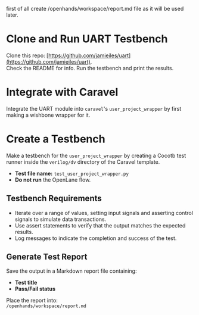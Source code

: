 first of all create /openhands/workspace/report.md file as it will be used later.

# Clone and Run UART Testbench  

Clone this repo: [https://github.com/jamieiles/uart](https://github.com/jamieiles/uart).  
Check the README for info. Run the testbench and print the results.  

# Integrate with Caravel  

Integrate the UART module into `caravel`'s `user_project_wrapper` by first making a wishbone wrapper for it.  

# Create a Testbench  

Make a testbench for the `user_project_wrapper` by creating a Cocotb test runner inside the `verilog/dv` directory of the Caravel template.  
- **Test file name:** `test_user_project_wrapper.py`  
- **Do not run** the OpenLane flow.  

## Testbench Requirements  

- Iterate over a range of values, setting input signals and asserting control signals to simulate data transactions.  
- Use assert statements to verify that the output matches the expected results.  
- Log messages to indicate the completion and success of the test.  

## Generate Test Report  

Save the output in a Markdown report file containing:  
- **Test title**  
- **Pass/Fail status**  

Place the report into:  
`/openhands/workspace/report.md`  
